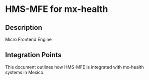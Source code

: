 # HMS-MFE for mx-health

## Description

Micro Frontend Engine

## Integration Points

This document outlines how HMS-MFE is integrated with mx-health systems in Mexico.
